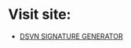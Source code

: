 # Visit site:
- [DSVN SIGNATURE GENERATOR](https://ds-binh-nguyen.github.io/dsvn-signature-generator/)
